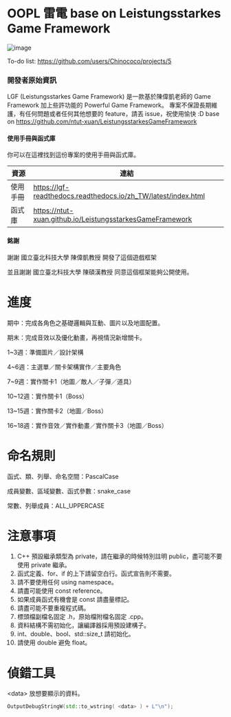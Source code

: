 # OOPL 雷電 base on Leistungsstarkes Game Framework

![image](https://github.com/Chinococo/2024OOPL/assets/58754099/42b6bae8-836e-4830-9dfe-f2043de8df97)

To-do list: https://github.com/users/Chinococo/projects/5


### 開發者原始資訊
LGF (Leistungsstarkes Game Framework) 是一款基於陳偉凱老師的 Game Framework 加上些許功能的 Powerful Game Framework。
專案不保證長期維護，有任何問題或者任何其他想要的 feature，請丟 issue，祝使用愉快 :D
base on https://github.com/ntut-xuan/LeistungsstarkesGameFramework


#### 使用手冊與函式庫

你可以在這裡找到這份專案的使用手冊與函式庫。

| 資源 | 連結 |
| ---- | ---- |
| 使用手冊 | https://lgf-readthedocs.readthedocs.io/zh_TW/latest/index.html |
| 函式庫 | https://ntut-xuan.github.io/LeistungsstarkesGameFramework |


#### 銘謝

謝謝 國立臺北科技大學 陳偉凱教授 開發了這個遊戲框架

並且謝謝 國立臺北科技大學 陳碩漢教授 同意這個框架能夠公開使用。


# 進度

期中：完成各角色之基礎邏輯與互動、圖片以及地圖配置。

期末：完成音效以及優化動畫，再視情況新增關卡。

1~3週：準備圖片／設計架構

4~6週：主選單／關卡架構實作／主要角色

7~9週：實作關卡1（地圖／敵人／子彈／道具）

10~12週：實作關卡1（Boss）

13~15週：實作關卡2（地圖／Boss）

16~18週：實作音效／實作動畫／實作關卡3（地圖／Boss）


# 命名規則

函式、類、列舉、命名空間：PascalCase

成員變數、區域變數、函式參數：snake_case

常數、列舉成員：ALL_UPPERCASE


# 注意事項
1. C++ 預設繼承類型為 private，請在繼承的時候特別註明 public，盡可能不要使用 private 繼承。
2. 函式定義、for、if 的上下請留空白行。函式宣告則不需要。
3. 請不要使用任何 using namespace。
4. 請盡可能使用 const reference。
5. 如果成員函式有機會是 const 請盡量標記。
6. 請盡可能不要重複程式碼。
7. 標頭檔副檔名固定 .h，原始檔附檔名固定 .cpp。
8. 資料結構不需初始化，讓編譯器採用預設建構子。
9. int、double、bool、std::size_t 請初始化。
10. 請使用 double 避免 float。

# 偵錯工具
&lt;data> 放想要顯示的資料。
```cpp
OutputDebugStringW(std::to_wstring( <data> ) + L"\n");
```
